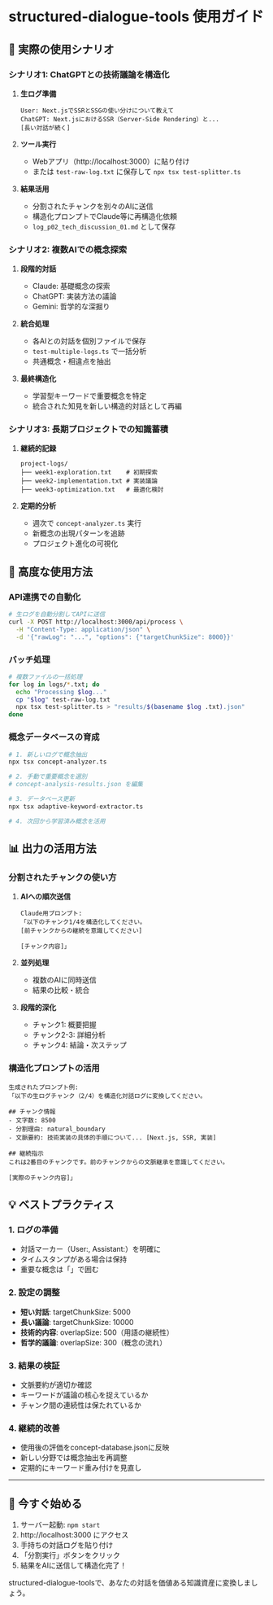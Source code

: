 # structured-dialogue-tools 使用ガイド

## 🎯 実際の使用シナリオ

### シナリオ1: ChatGPTとの技術議論を構造化

1. **生ログ準備**
   ```
   User: Next.jsでSSRとSSGの使い分けについて教えて
   ChatGPT: Next.jsにおけるSSR（Server-Side Rendering）と...
   [長い対話が続く]
   ```

2. **ツール実行**
   - Webアプリ（http://localhost:3000）に貼り付け
   - または `test-raw-log.txt` に保存して `npx tsx test-splitter.ts`

3. **結果活用**
   - 分割されたチャンクを別々のAIに送信
   - 構造化プロンプトでClaude等に再構造化依頼
   - `log_p02_tech_discussion_01.md` として保存

### シナリオ2: 複数AIでの概念探索

1. **段階的対話**
   - Claude: 基礎概念の探索
   - ChatGPT: 実装方法の議論  
   - Gemini: 哲学的な深掘り

2. **統合処理**
   - 各AIとの対話を個別ファイルで保存
   - `test-multiple-logs.ts` で一括分析
   - 共通概念・相違点を抽出

3. **最終構造化**
   - 学習型キーワードで重要概念を特定
   - 統合された知見を新しい構造的対話として再編

### シナリオ3: 長期プロジェクトでの知識蓄積

1. **継続的記録**
   ```
   project-logs/
   ├── week1-exploration.txt    # 初期探索
   ├── week2-implementation.txt # 実装議論
   ├── week3-optimization.txt   # 最適化検討
   ```

2. **定期的分析**
   - 週次で `concept-analyzer.ts` 実行
   - 新概念の出現パターンを追跡
   - プロジェクト進化の可視化

## 🔧 高度な使用方法

### API連携での自動化

```bash
# 生ログを自動分割してAPIに送信
curl -X POST http://localhost:3000/api/process \
  -H "Content-Type: application/json" \
  -d '{"rawLog": "...", "options": {"targetChunkSize": 8000}}'
```

### バッチ処理

```bash
# 複数ファイルの一括処理
for log in logs/*.txt; do
  echo "Processing $log..."
  cp "$log" test-raw-log.txt
  npx tsx test-splitter.ts > "results/$(basename $log .txt).json"
done
```

### 概念データベースの育成

```bash
# 1. 新しいログで概念抽出
npx tsx concept-analyzer.ts

# 2. 手動で重要概念を選別
# concept-analysis-results.json を編集

# 3. データベース更新
npx tsx adaptive-keyword-extractor.ts

# 4. 次回から学習済み概念を活用
```

## 📊 出力の活用方法

### 分割されたチャンクの使い方

1. **AIへの順次送信**
   ```
   Claude用プロンプト:
   「以下のチャンク1/4を構造化してください。
   [前チャンクからの継続を意識してください]
   
   [チャンク内容]」
   ```

2. **並列処理**
   - 複数のAIに同時送信
   - 結果の比較・統合

3. **段階的深化**
   - チャンク1: 概要把握
   - チャンク2-3: 詳細分析
   - チャンク4: 結論・次ステップ

### 構造化プロンプトの活用

```
生成されたプロンプト例:
「以下の生ログチャンク（2/4）を構造化対話ログに変換してください。

## チャンク情報
- 文字数: 8500
- 分割理由: natural_boundary
- 文脈要約: 技術実装の具体的手順について... [Next.js, SSR, 実装]

## 継続指示
これは2番目のチャンクです。前のチャンクからの文脈継承を意識してください。

[実際のチャンク内容]」
```

## 💡 ベストプラクティス

### 1. ログの準備
- 対話マーカー（User:, Assistant:）を明確に
- タイムスタンプがある場合は保持
- 重要な概念は「」で囲む

### 2. 設定の調整
- **短い対話**: targetChunkSize: 5000
- **長い議論**: targetChunkSize: 10000  
- **技術的内容**: overlapSize: 500（用語の継続性）
- **哲学的議論**: overlapSize: 300（概念の流れ）

### 3. 結果の検証
- 文脈要約が適切か確認
- キーワードが議論の核心を捉えているか
- チャンク間の連続性は保たれているか

### 4. 継続的改善
- 使用後の評価をconcept-database.jsonに反映
- 新しい分野では概念抽出を再調整
- 定期的にキーワード重み付けを見直し

---

## 🚀 今すぐ始める

1. サーバー起動: `npm start`
2. http://localhost:3000 にアクセス
3. 手持ちの対話ログを貼り付け
4. 「分割実行」ボタンをクリック
5. 結果をAIに送信して構造化完了！

structured-dialogue-toolsで、あなたの対話を価値ある知識資産に変換しましょう。